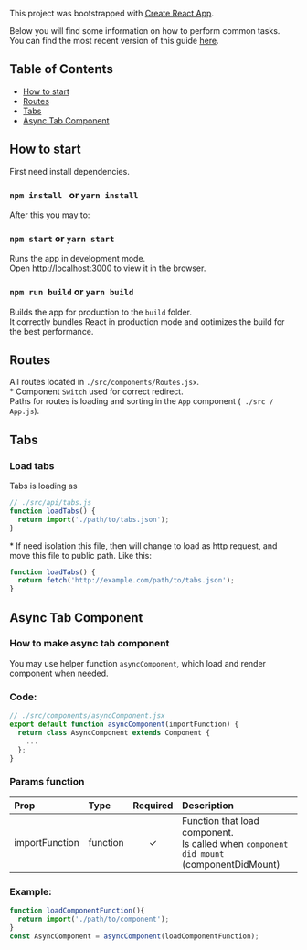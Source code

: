 This project was bootstrapped with [Create React App](https://github.com/facebookincubator/create-react-app).

Below you will find some information on how to perform common tasks.<br>
You can find the most recent version of this guide [here](https://github.com/facebookincubator/create-react-app/blob/master/packages/react-scripts/template/README.md).

## Table of Contents

- [How to start](#how-to-start)
- [Routes](#routes)
- [Tabs](#tabs)
- [Async Tab Component](#async-tab-component)


## How to start
First need install dependencies.
### `npm install ` or `yarn install`

After this you may to:
### `npm start` or `yarn start`

Runs the app in development mode.<br>
Open [http://localhost:3000](http://localhost:3000) to view it in the browser.

### `npm run build` or `yarn build`

Builds the app for production to the `build` folder.<br>
It correctly bundles React in production mode and optimizes the build for the best performance.


## Routes
All routes located in `./src/components/Routes.jsx`.<br>
\* Component `Switch` used for correct redirect.<br>
Paths for routes is loading and sorting in the `App` component (` ./src / App.js`).

## Tabs
### Load tabs
Tabs is loading as
```js
// ./src/api/tabs.js
function loadTabs() {
  return import('./path/to/tabs.json');
}
```
\* If need isolation this file, then will change to load as http request, and move this file to public path. Like this:
```js
function loadTabs() {
  return fetch('http://example.com/path/to/tabs.json');
}
```

## Async Tab Component
### How to make async tab component
You may use helper function `asyncComponent`, which load and render component when needed.

### Code:
```js
// ./src/components/asyncComponent.jsx
export default function asyncComponent(importFunction) {
  return class AsyncComponent extends Component {
    ...
  };
}
```
### Params function
| Prop | Type | Required | Description |
| :--- | :--- | :---: | :--- |
| importFunction | function | ✓ | Function that load component.<br> Is called when `component did mount` (componentDidMount)

### Example:
```js
function loadComponentFunction(){
  return import('./path/to/component');
}
const AsyncComponent = asyncComponent(loadComponentFunction);
```